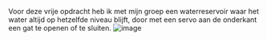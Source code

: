 Voor deze vrije opdracht heb ik met mijn groep een waterreservoir waar het water altijd op hetzelfde niveau blijft, door met een servo aan de onderkant een gat te openen of te sluiten.
![image](https://user-images.githubusercontent.com/90836552/234884129-ece4d210-252c-472c-a0f1-f21e7d6c5fbe.png)
